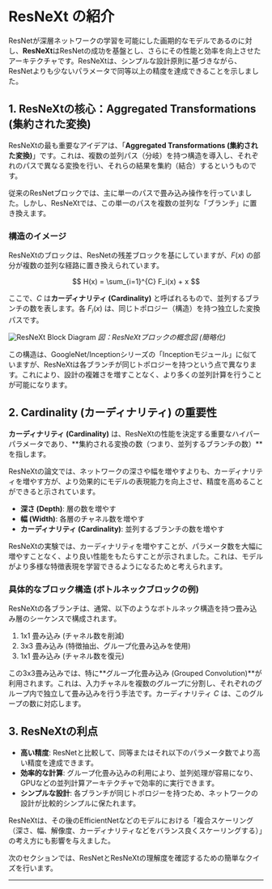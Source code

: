 # ResNeXt の紹介

ResNetが深層ネットワークの学習を可能にした画期的なモデルであるのに対し、**ResNeXt**はResNetの成功を基盤とし、さらにその性能と効率を向上させたアーキテクチャです。ResNeXtは、シンプルな設計原則に基づきながら、ResNetよりも少ないパラメータで同等以上の精度を達成できることを示しました。

## 1. ResNeXtの核心：Aggregated Transformations (集約された変換)

ResNeXtの最も重要なアイデアは、「**Aggregated Transformations (集約された変換)**」です。これは、複数の並列パス（分岐）を持つ構造を導入し、それぞれのパスで異なる変換を行い、それらの結果を集約（結合）するというものです。

従来のResNetブロックでは、主に単一のパスで畳み込み操作を行っていました。しかし、ResNeXtでは、この単一のパスを複数の並列な「ブランチ」に置き換えます。

### 構造のイメージ

ResNeXtのブロックは、ResNetの残差ブロックを基にしていますが、$F(x)$ の部分が複数の並列な経路に置き換えられています。

$$
H(x) = \sum_{i=1}^{C} F_i(x) + x
$$

ここで、$C$ は**カーディナリティ (Cardinality)** と呼ばれるもので、並列するブランチの数を表します。各 $F_i(x)$ は、同じトポロジー（構造）を持つ独立した変換パスです。

![ResNeXt Block Diagram](https://raw.githubusercontent.com/your-repo/assets/resnext_block.png)
*図：ResNeXtブロックの概念図 (簡略化)*

この構造は、GoogleNet/Inceptionシリーズの「Inceptionモジュール」に似ていますが、ResNeXtは各ブランチが同じトポロジーを持つという点で異なります。これにより、設計の複雑さを増すことなく、より多くの並列計算を行うことが可能になります。

## 2. Cardinality (カーディナリティ) の重要性

**カーディナリティ (Cardinality)** は、ResNeXtの性能を決定する重要なハイパーパラメータであり、**集約される変換の数（つまり、並列するブランチの数）**を指します。

ResNeXtの論文では、ネットワークの深さや幅を増やすよりも、カーディナリティを増やす方が、より効果的にモデルの表現能力を向上させ、精度を高めることができると示されています。

* **深さ (Depth)**: 層の数を増やす
* **幅 (Width)**: 各層のチャネル数を増やす
* **カーディナリティ (Cardinality)**: 並列するブランチの数を増やす

ResNeXtの実験では、カーディナリティを増やすことが、パラメータ数を大幅に増やすことなく、より良い性能をもたらすことが示されました。これは、モデルがより多様な特徴表現を学習できるようになるためと考えられます。

### 具体的なブロック構造 (ボトルネックブロックの例)

ResNeXtの各ブランチは、通常、以下のようなボトルネック構造を持つ畳み込み層のシーケンスで構成されます。

1.  1x1 畳み込み (チャネル数を削減)
2.  3x3 畳み込み (特徴抽出、グループ化畳み込みを使用)
3.  1x1 畳み込み (チャネル数を復元)

この3x3畳み込みでは、特に**グループ化畳み込み (Grouped Convolution)**が利用されます。これは、入力チャネルを複数のグループに分割し、それぞれのグループ内で独立して畳み込みを行う手法です。カーディナリティ $C$ は、このグループの数に対応します。

## 3. ResNeXtの利点

* **高い精度**: ResNetと比較して、同等またはそれ以下のパラメータ数でより高い精度を達成できます。
* **効率的な計算**: グループ化畳み込みの利用により、並列処理が容易になり、GPUなどの並列計算アーキテクチャで効率的に実行できます。
* **シンプルな設計**: 各ブランチが同じトポロジーを持つため、ネットワークの設計が比較的シンプルに保たれます。

ResNeXtは、その後のEfficientNetなどのモデルにおける「複合スケーリング（深さ、幅、解像度、カーディナリティなどをバランス良くスケーリングする）」の考え方にも影響を与えました。

次のセクションでは、ResNetとResNeXtの理解度を確認するための簡単なクイズを行います。

---